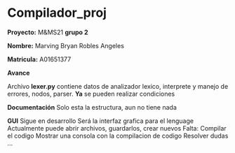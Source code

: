 # Compilador_proj



**Proyecto:**  M&MS21 **grupo 2**

**Nombre:** Marving Bryan Robles Angeles

**Matricula:** A01651377

**Avance** 

Archivo **lexer.py** contiene datos de analizador lexico, interprete y manejo de errores, nodos, parser.
**Ya** se pueden realizar condiciones

**Documentación** 
Solo esta la estructura, aun no tiene nada

**GUI**  Sigue en desarrollo 
Será la interfaz grafica para el lenguage
Actualmente puede abrir archivos, guardarlos, crear nuevos
Falta: 
    Compilar el codigo
    Mostrar una consola con la compilacion de codigo
    Resolver dudas ...


